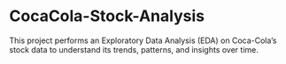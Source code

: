 # CocaCola-Stock-Analysis
This project performs an Exploratory Data Analysis (EDA) on Coca-Cola’s stock data to understand its trends, patterns, and insights over time.

